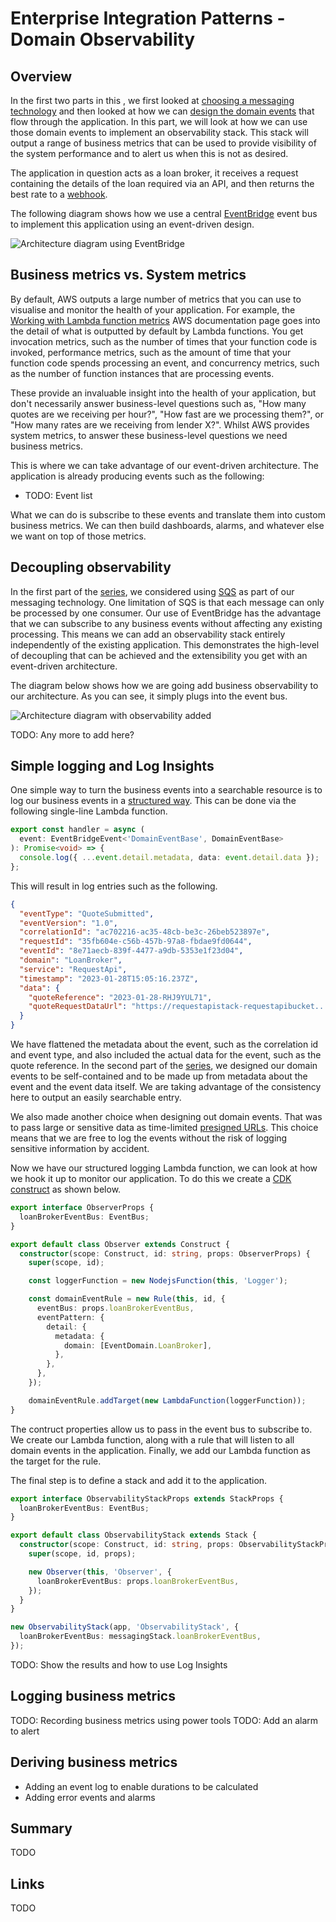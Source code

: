 # Enterprise Integration Patterns - Domain Observability

## Overview

In the first two parts in this , we first looked at [choosing a messaging technology](TODO) and then looked at how we can [design the domain events](TODO) that flow through the application. In this part, we will look at how we can use those domain events to implement an observability stack. This stack will output a range of business metrics that can be used to provide visibility of the system performance and to alert us when this is not as desired.

The application in question acts as a loan broker, it receives a request containing the details of the loan required via an API, and then returns the best rate to a [webhook](https://www.getvero.com/resources/webhooks/).

The following diagram shows how we use a central [EventBridge](https://aws.amazon.com/eventbridge/) event bus to implement this application using an event-driven design.

![Architecture diagram using EventBridge](https://github.com/andybalham/blog-source-code/blob/master/blog-posts/images/ent-int-patterns-with-serverless-and-cdk/case-study-eventbridge.png?raw=true)

## Business metrics vs. System metrics

By default, AWS outputs a large number of metrics that you can use to visualise and monitor the health of your application. For example, the [Working with Lambda function metrics](https://docs.aws.amazon.com/lambda/latest/dg/monitoring-metrics.html) AWS documentation page goes into the detail of what is outputted by default by Lambda functions. You get invocation metrics, such as the number of times that your function code is invoked, performance metrics, such as the amount of time that your function code spends processing an event, and concurrency metrics, such as the number of function instances that are processing events.

These provide an invaluable insight into the health of your application, but don't necessarily answer business-level questions such as, "How many quotes are we receiving per hour?", "How fast are we processing them?", or "How many rates are we receiving from lender X?". Whilst AWS provides system metrics, to answer these business-level questions we need business metrics.

This is where we can take advantage of our event-driven architecture. The application is already producing events such as the following:

- TODO: Event list

What we can do is subscribe to these events and translate them into custom business metrics. We can then build dashboards, alarms, and whatever else we want on top of those metrics.

## Decoupling observability

In the first part of the [series](TODO), we considered using [SQS](TODO) as part of our messaging technology. One limitation of SQS is that each message can only be processed by one consumer. Our use of EventBridge has the advantage that we can subscribe to any business events without affecting any existing processing. This means we can add an observability stack entirely independently of the existing application. This demonstrates the high-level of decoupling that can be achieved and the extensibility you get with an event-driven architecture.

The diagram below shows how we are going add business observability to our architecture. As you can see, it simply plugs into the event bus.

![Architecture diagram with observability added](https://github.com/andybalham/blog-source-code/blob/master/blog-posts/images/ent-int-patterns-with-serverless-and-cdk/case-study-observability.png?raw=true)

TODO: Any more to add here?

## Simple logging and Log Insights

One simple way to turn the business events into a searchable resource is to log our business events in a [structured way](https://stackify.com/what-is-structured-logging-and-why-developers-need-it/). This can be done via the following single-line Lambda function.

```TypeScript
export const handler = async (
  event: EventBridgeEvent<'DomainEventBase', DomainEventBase>
): Promise<void> => {
  console.log({ ...event.detail.metadata, data: event.detail.data });
};
```

This will result in log entries such as the following.

```json
{
  "eventType": "QuoteSubmitted",
  "eventVersion": "1.0",
  "correlationId": "ac702216-ac35-48cb-be3c-26beb523897e",
  "requestId": "35fb604e-c56b-457b-97a8-fbdae9fd0644",
  "eventId": "8e71aecb-839f-4477-a9db-5353e1f23d04",
  "domain": "LoanBroker",
  "service": "RequestApi",
  "timestamp": "2023-01-28T15:05:16.237Z",
  "data": {
    "quoteReference": "2023-01-28-RHJ9YUL71",
    "quoteRequestDataUrl": "https://requestapistack-requestapibucket...-Amz-SignedHeaders=host"
  }
}
```

We have flattened the metadata about the event, such as the correlation id and event type, and also included the actual data for the event, such as the quote reference. In the second part of the [series](TODO), we designed our domain events to be self-contained and to be made up from metadata about the event and the event data itself. We are taking advantage of the consistency here to output an easily searchable entry.

We also made another choice when designing out domain events. That was to pass large or sensitive data as time-limited [presigned URLs](https://docs.aws.amazon.com/AmazonS3/latest/userguide/using-presigned-url.html). This choice means that we are free to log the events without the risk of logging sensitive information by accident.

Now we have our structured logging Lambda function, we can look at how we hook it up to monitor our application. To do this we create a [CDK construct](https://docs.aws.amazon.com/cdk/v2/guide/constructs.html) as shown below.

```TypeScript
export interface ObserverProps {
  loanBrokerEventBus: EventBus;
}

export default class Observer extends Construct {
  constructor(scope: Construct, id: string, props: ObserverProps) {
    super(scope, id);

    const loggerFunction = new NodejsFunction(this, 'Logger');

    const domainEventRule = new Rule(this, id, {
      eventBus: props.loanBrokerEventBus,
      eventPattern: {
        detail: {
          metadata: {
            domain: [EventDomain.LoanBroker],
          },
        },
      },
    });

    domainEventRule.addTarget(new LambdaFunction(loggerFunction));
}
```

The contruct properties allow us to pass in the event bus to subscribe to. We create our Lambda function, along with a rule that will listen to all domain events in the application. Finally, we add our Lambda function as the target for the rule.

The final step is to define a stack and add it to the application.

```TypeScript
export interface ObservabilityStackProps extends StackProps {
  loanBrokerEventBus: EventBus;
}

export default class ObservabilityStack extends Stack {
  constructor(scope: Construct, id: string, props: ObservabilityStackProps) {
    super(scope, id, props);

    new Observer(this, 'Observer', {
      loanBrokerEventBus: props.loanBrokerEventBus,
    });
  }
}

new ObservabilityStack(app, 'ObservabilityStack', {
  loanBrokerEventBus: messagingStack.loanBrokerEventBus,
});
```

TODO: Show the results and how to use Log Insights

## Logging business metrics

TODO: Recording business metrics using power tools
TODO: Add an alarm to alert

## Deriving business metrics

- Adding an event log to enable durations to be calculated
- Adding error events and alarms

## Summary

TODO

## Links

TODO

